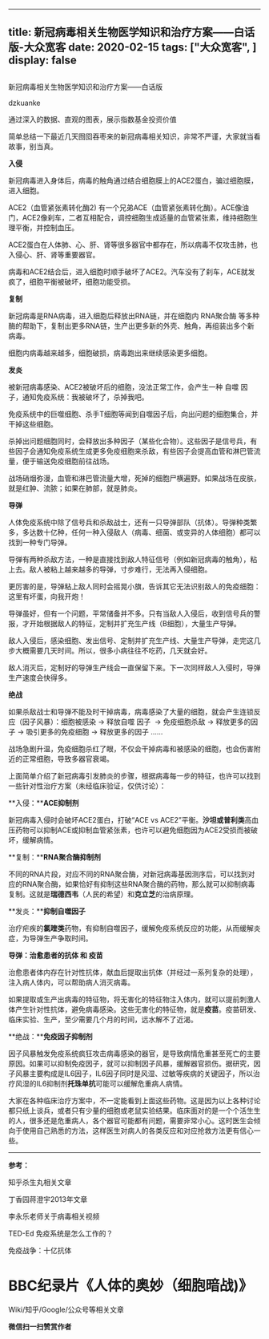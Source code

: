 
---
title:   新冠病毒相关生物医学知识和治疗方案——白话版-大众宽客
date: 2020-02-15
tags: ["大众宽客", ]
display: false
---


## 



新冠病毒相关生物医学知识和治疗方案——白话版




dzkuanke




通过深入的数据、直观的图表，展示指数基金投资价值


简单总结一下最近几天囫囵吞枣来的新冠病毒相关知识，非常不严谨，大家就当看故事，别当真。



**入侵**

新冠病毒进入身体后，病毒的触角通过结合细胞膜上的ACE2蛋白，骗过细胞膜，进入细胞。



ACE2（血管紧张素转化酶2)&nbsp;有一个兄弟ACE（血管紧张素转化酶）。ACE像油门，ACE2像刹车，二者互相配合，调控细胞生成适量的血管紧张素，维持细胞生理平衡，并控制血压。



ACE2蛋白在人体肺、心、肝、肾等很多器官中都存在，所以病毒不仅攻击肺，也入侵心、肝、肾等重要器官。



病毒和ACE2结合后，进入细胞时顺手破坏了ACE2。汽车没有了刹车，ACE就发疯了，细胞平衡被破坏，细胞功能受损。



**复制**

新冠病毒是RNA病毒，进入细胞后释放出RNA链，并在细胞内 RNA聚合酶&nbsp;等多种酶的帮助下，复制出更多RNA链，生产出更多新的外壳、触角，再组装出多个新病毒。



细胞内病毒越来越多，细胞破损，病毒跑出来继续感染更多细胞。



**<strong style="white-space: normal;">发炎**</strong>

被新冠病毒感染、ACE2被破坏后的细胞，没法正常工作，会产生一种 自噬 因子，通知免疫系统：我被破坏了，杀掉我吧。



免疫系统中的巨噬细胞、杀手T细胞等闻到自噬因子后，向出问题的细胞集合，并干掉这些细胞。



杀掉出问题细胞同时，会释放出多种因子（某些化合物）。这些因子是信号兵，有些因子会通知免疫系统生成更多免疫细胞来杀敌，有些因子会提高血管和淋巴管流量，便于输送免疫细胞前往战场。



战场硝烟弥漫，血管和淋巴管流量大增，死掉的细胞尸横遍野。如果战场在皮肤，就是红肿、流脓；如果在肺部，就是肺炎。



**导弹**

人体免疫系统中除了信号兵和杀敌战士，还有一只导弹部队（抗体）。导弹种类繁多，多达数十亿种，任何一种入侵敌人（病毒、细菌、或变异的人体细胞）都可以找到一种专门导弹。



导弹有两种杀敌方法，一种是直接找到敌人特征信号（例如新冠病毒的触角），粘上去。敌人被粘上越来越多的导弹，寸步难行，无法再入侵细胞。



更厉害的是，导弹粘上敌人同时会摇晃小旗，告诉其它无法识别敌人的免疫细胞：这里有坏蛋，向我开炮！



导弹虽好，但有一个问题，平常储备并不多。只有当敌人入侵后，收到信号兵的警报，才开始根据敌人的特征，定制并扩充生产线（B细胞），大量生产导弹。



敌人入侵后，感染细胞、发出信号、定制并扩充生产线、大量生产导弹，走完这几步大概需要几天时间。所以，很多小病往往不吃药，几天就会好。



敌人消灭后，定制好的导弹生产线会一直保留下来。下一次同样敌人入侵时，导弹生产速度会快得多。



**绝战**

如果杀敌战士和导弹不能及时干掉病毒，病毒感染了大量的细胞，就会产生连锁反应（因子风暴）：细胞被感染 -&gt;&nbsp;释放自噬 因子&nbsp; -&gt;&nbsp;免疫细胞杀敌 -&gt; 释放更多的因子 -&gt; 吸引更多的免疫细胞 -&gt;&nbsp;释放更多的因子 ......



战场急剧升温，免疫细胞杀红了眼，不仅会干掉病毒和被感染的细胞，也会伤害附近的正常细胞，导致多器官衰竭。





上面简单介绍了新冠病毒引发肺炎的步骤，根据病毒每一步的特征，也许可以找到一些针对性治疗方案（未经临床验证，仅供讨论）：



**入侵：****ACE抑制剂**

新冠病毒入侵时会破坏ACE2蛋白，打破“ACE vs ACE2”平衡。**沙坦或普利类**高血压药物可以抑制ACE或抑制血管紧张素，也许可以避免细胞因为ACE2受损而被破坏，缓解病情。



**复制：****RNA聚合酶抑制剂**

不同的RNA片段，对应不同的RNA聚合酶，对新冠病毒基因测序后，可以找到对应的RNA聚合酶，如果恰好有抑制这些RNA聚合酶的药物，那么就可以抑制病毒复制。这就是**瑞德西韦**（人民的希望）和**克立芝**的治病原理。



**发炎：****抑制自噬因子**

治疗疟疾的**氯喹类**药物，有抑制自噬因子，缓解免疫系统反应的功能，从而缓解炎症，为导弹生产争取时间。



**导弹：治愈患者的<strong style="white-space: normal;">抗体&nbsp;和&nbsp;**</strong>**疫苗**

治愈患者体内存在针对性抗体，献血后提取出抗体（并经过一系列复杂的处理），注入病人体内，可以帮助病人消灭病毒。



如果提取或生产出病毒的特征物，将无害化的特征物注入体内，就可以提前刺激人体产生针对性抗体，避免病毒感染。这些无害化的特征物，就是**疫苗**。疫苗研发、临床实验、生产，至少需要几个月的时间，远水解不了近渴。



**绝战：****免疫因子抑制剂**

因子风暴触发免疫系统疯狂攻击病毒感染的器官，是导致病情危重甚至死亡的主要原因。如果可以抑制免疫因子，就可以抑制因子风暴，缓解器官损伤。据研究，因子风暴主要构成是IL6因子，IL6因子同时是风湿、过敏等疾病的关键因子，所以治疗风湿的IL6抑制剂**托珠单抗**可能可以缓解危重病人病情。





大家在各种临床治疗方案中，不一定能看到上面这些药物。这是因为以上各种讨论都只纸上谈兵，或者只有少量的细胞或老鼠实验结果。临床面对的是一个个活生生的人，很多还是危重病人，各个器官可能都有问题，需要非常小心。这时医生会倾向于使用自己熟悉的方法，这样医生对病人的各类反应和对应抢救方法更有信心一些。



****

**参考：**

知乎杀生丸相关文章

丁香园蒋澄宇2013年文章

李永乐老师关于病毒相关视频

TED-Ed 免疫系统是怎么工作的？

免疫战争：十亿抗体

# BBC纪录片《人体的奥妙（细胞暗战)》

Wiki/知乎/Google/公众号等相关文章


**微信扫一扫赞赏作者**













